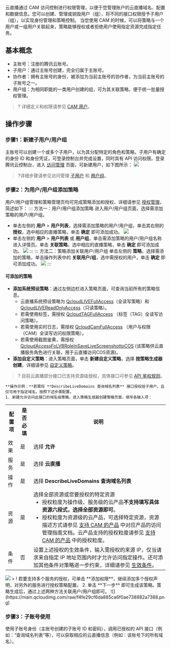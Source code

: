 云直播通过 CAM 访问控制进行权限管理，以便于您管理账户的云直播域名、配置和数据信息。您可以创建、管理或销毁用户（组），将不同的接口权限授予子用户（组），以实现身份管理和策略控制。
当您使用 CAM 的时候，可以将策略与一个用户或一组用户关联起来，策略能够授权或者拒绝用户使用指定资源完成指定任务。

## 基本概念

- 主账号：注册的腾讯云账号。
- 子用户：通过主账号创建，完全归属于主账号。
- 协作者：拥有主账号的身份，被添加为当前主账号的协作者，为当前主账号的子账号之一。
- 用户组：为相同职能的一类用户创建的组，可为其关联策略，便于统一批量授权管理。

>? 详细定义和权限请参见 [CAM 用户](https://cloud.tencent.com/document/product/598/13665)。

## 操作步骤
### 步骤1：新建子用户/用户组

主账号可以创建一个或多个子用户，以为其分配特定的角色和策略。子用户有确定的身份 ID 和身份凭证，可登录控制台并完成设置，同时具有 API 访问权限。登录腾讯云控制台，进入 [访问管理](https://console.cloud.tencent.com/cam/) 页面，可新建用户，如下图所示：
![](https://main.qcloudimg.com/raw/c26d014bd50f45e8ef88abff5b271af1.png)
>?详细步骤请参见访问管理 [子用户](https://cloud.tencent.com/document/product/598/13674) 和 [用户组](https://cloud.tencent.com/document/product/598/14985)。

### 步骤2：为用户/用户组添加策略

用户/用户组管理和策略管理页均可完成策略添加和授权，详细请参见 [授权管理](https://cloud.tencent.com/document/product/598/10602)，简述如下：
<dx-tabs>
::: 方法一：用户/用户组添加策略
进入用户/用户组页面，选择需添加策略的用户/用户组。
- 单击左侧的 **用户** > **用户列表**，选择需添加策略的用户/用户组，单击其右侧的 **授权**，选中相应的直播策略，单击 **确定** 即可添加成功。
![](https://main.qcloudimg.com/raw/0434625d9983110ccd052e5659465150.png)
- 单击左侧的 **用户** > **用户列表** 或 **用户组**，单击需添加策略的用户/用户组名称进入详情页。单击 **关联策略**，选中相应的直播策略，单击 **确定** 即可添加成功。
![](https://main.qcloudimg.com/raw/bf79df2fa859bed9867c4df37830f748.png)
:::
::: 方法二：策略添加关联用户/用户组
单击左侧的 **策略**，选择需添加的策略，单击操作列表中的 **关联用户/组**，选中需授权的用户，单击 **确定** 即可添加成功。
![](https://main.qcloudimg.com/raw/bcecf5b50a67e67e282b9a0f7c8232bc.jpg)
:::
</dx-tabs>

#### 可添加的策略
- **添加系统预设策略**：通过左侧边栏进入策略页面，可查询当前所有的策略信息。
   - 云直播系统预设策略为 [QcloudLIVEFullAccess](https://console.cloud.tencent.com/cam/policy/detail/9545933&QcloudLIVEFullAccess&2)（全读写策略）和 [QcloudLIVEReadOnlyAccess](https://console.cloud.tencent.com/cam/policy/detail/13346800&QcloudLIVEReadOnlyAccess&2)（只读策略）。
   - 若需使用标签，需授权 [QcloudTAGFullAccess](https://console.cloud.tencent.com/cam/policy/detail/1592575&QcloudTAGFullAccess&2) （标签（TAG）全读写访问策略）。
   - 若需使用实时日志，需授权 [QcloudCamFullAccess](https://console.cloud.tencent.com/cam/policy/detail/596169&QcloudCamFullAccess&2) （用户与权限（CAM）全读写访问权限策略）。
   - 若需使用截图鉴黄，需授权[QcloudAccessFoLVBRoleInSaveLiveScreenshottoCOS](https://console.cloud.tencent.com/cam/policy/detail/115867019&QcloudAccessFoLVBRoleInSaveLiveScreenshottoCOS&2) (该策略供云直播服务角色进行关联，用于云直播访问COS资源)。
- **添加自定义策略**：进入策略页面，单击 **新建自定义策略**，选择 **按策略生成器创建**，详细请参见 [自定义策略](https://cloud.tencent.com/document/product/598/10601)。
>? 目前云直播部分接口已支持资源级授权，具体接口可参见 [API 鉴权规则](https://cloud.tencent.com/document/product/267/58612)。

	**操作示例：**若需将 **DescribeLiveDomains 查询域名列表** 接口授权给子用户，且仅可用于指定域名，按照下述步骤配置。
	1. 新建允许访问此接口的域名级策略，进入策略生成器创建策略页面，填写各输入项：
<table>
<tr><th>配置项</th><th>是否必填</th><th>说明</th></tr>
<tr>
<td>效果</td><td>是</td><td>选择 <b>允许</b></td>
</tr><tr>
<td>服务</td><td>是</td><td>选择 <b>云直播</b></td>
</tr><tr>
<td>操作</td><td>是</td><td>选择 <b>DescribeLiveDomains 查询域名列表</b></td>
</tr><tr>
<td>资源</td><td>是</td>
<td>选择全部资源或您要授权的特定资源<ul style="margin:0"><li>授权粒度为操作级、服务级的云产品<b>不支持填写具体资源六段式，选择全部资源即可</b>。</li><li>授权粒度为资源级的云产品，可选择特定资源，资源描述方式请参见 <a href="https://cloud.tencent.com/document/product/598/10588">支持 CAM 的产品</a> 中对应产品的访问管理指南文档。云产品支持的授权粒度请参见 <a href="https://cloud.tencent.com/document/product/598/10588">支持 CAM 的产品</a> 中的授权粒度。</li></ul></td>
</tr><tr>
<td>条件</td><td>否</td>
<td>设置上述授权的生效条件，输入需授权的来源 IP，仅当请求来自指定 IP 地址范围内时才允许访问指定操作。还可添加其他条件对策略进一步约束，详细请参见 <a href="https://cloud.tencent.com/document/product/598/10608">生效条件</a>。</td>
</tr></table>
<img src="https://main.qcloudimg.com/raw/23fc298516b7ef5179e6784c14a5ffff.png">
> ! 若要支持多个服务的授权，可单击 **添加权限**，继续添加多个授权声明，对另外的服务进行授权策略配置。
	2. 单击 **下一步** 即可生成该策略。策略生成后，通过上述两种方法关联用户/用户组即可。
![](https://main.qcloudimg.com/raw/f4fe29cf6da885ca6f0ae738882a7388.png)


### 步骤3：子账号使用
使用子账号身份（主账号创建的子账号 ID 和密码），调用已授权的 API 接口（例如：“查询域名列表”等），可以获取相应的云直播信息（例如：该账号下的所有域名）。
